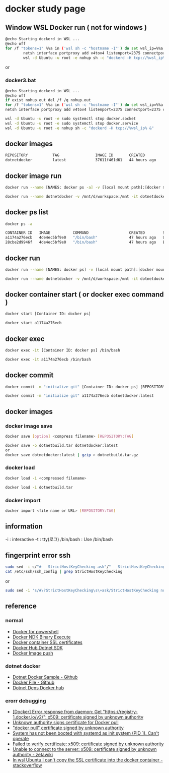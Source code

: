 # docker study page

## Window WSL Docker run ( not for windows )

```sh
@echo Starting dockerd in WSL ...
@echo off
for /f "tokens=1" %%a in ('wsl sh -c "hostname -I"') do set wsl_ip=%%a
        netsh interface portproxy add v4tov4 listenport=2375 connectport=2375 connectaddress=%wsl_ip%
        wsl -d Ubuntu -u root -e nohup sh -c "dockerd -H tcp://%wsl_ip% &" < nul > nul 2>&1
```

or

### docker3.bat

```sh
@echo Starting dockerd in WSL ...
@echo off
if exist nohup.out del /f /q nohup.out
for /f "tokens=1" %%a in ('wsl sh -c "hostname -I"') do set wsl_ip=%%a
netsh interface portproxy add v4tov4 listenport=2375 connectport=2375 connectaddress=%wsl_ip%

wsl -d Ubuntu -u root -e sudo systemctl stop docker.socket
wsl -d Ubuntu -u root -e sudo systemctl stop docker.service
wsl -d Ubuntu -u root -e nohup sh -c "dockerd -H tcp://%wsl_ip% &"
```

## docker images

```sh
REPOSITORY           TAG                IMAGE ID       CREATED         SIZE
dotnetdocker         latest             37611f461d61   44 hours ago    3.08GB
```

## docker image run

```sh
docker run --name [NAMES: docker ps -a] -v [local mount path]:[docker mount path] -it
```

```sh
docker run --name dotnetdocker -v /mnt/d/workspace:/mnt -it dotnetdocker:latest [REPOSITORY: docker images]:[TAG: docker images]
```

## docker ps list

```sh
docker ps -a

CONTAINER ID   IMAGE          COMMAND                  CREATED        STATUS                    PORTS     NAMES
a1174a276ecb   4de4ec5bf9e0   "/bin/bash"              47 hours ago   Up 41 hours                         dotnetdocker3
28cbe2d9946f   4de4ec5bf9e0   "/bin/bash"              47 hours ago   Exited (1) 47 hours ago             dotnetdocker2
```

## docker run

```sh
docker run --name [NAMES: docker ps] -v [local mount path]:[docker mount path] -it [REPOSITORY: docker images]:[TAG: docker images]
```

```sh
docker run --name dotnetdocker -v /mnt/d/workspace:/mnt -it dotnetdocker:latest
```

## docker container start ( or docker exec command )

```sh
docker start [Container ID: docker ps]
```

```sh
docker start a1174a276ecb
```

## docker exec

```sh
docker exec -it [Container ID: docker ps] /bin/bash
```

```sh
docker exec -it a1174a276ecb /bin/bash
```

## docker commit

```sh
docker commit -m "initialize git" [Container ID: docker ps] [REPOSITORY: docker images]:[TAG: docker images]
```

```sh
docker commit -m "initialize git" a1174a276ecb dotnetdocker:latest
```

## docker images

### docker image save

```sh
docker save [option] <compress filename> [REPOSITORY:TAG]
```

```sh
docker save -o dotnetbuild.tar dotnetdocker:latest
or
docker save dotnetdocker:latest | gzip > dotnetbuild.tar.gz
```

### docker load

```sh
docker load -i <compressed filename>
```

```sh
docker load -i dotnetbuild.tar
```

### docker import

```sh
docker import <file name or URL> [REPOSITORY:TAG]
```

## information

-i : interactive
-t : tty(로그)
/bin/bash : Use /bin/bash

## fingerprint error ssh

```sh
sudo sed -i s/"#   StrictHostKeyChecking ask"/"   StrictHostKeyChecking no"/g /etc/ssh/ssh_config
cat /etc/ssh/ssh_config | grep StrictHostKeyChecking
```

or

```sh
sudo sed -i 's/#\?StrictHostKeyChecking\s\+ask/StrictHostKeyChecking no/g' /etc/ssh/ssh_config
```

## reference

### normal

- [Docker for powershell](https://velog.io/@klasis/Windows%EC%97%90%EC%84%9C-CMDPowershell%EB%A1%9C-Docker%EC%9D%98-%EA%B8%B0%EB%B3%B8-%EB%AA%85%EB%A0%B9%EC%96%B4-%EB%8B%A4%EB%A3%A8%EA%B8%B0)
- [Docker NDK Binary Execute](https://ganadist.github.io/2018_12_29_docker_qemu_user_arm.html)
- [Docker container SSL certificates](https://stackoverflow.com/questions/26028971/docker-container-ssl-certificates)
- [Docker Hub Dotnet SDK](https://hub.docker.com/_/microsoft-dotnet-sdk/)
- [Docker Image push](https://nicewoong.github.io/development/2018/03/06/docker-commit-container/)

### dotnet docker

- [Dotnet Docker Sample - Github](https://github.com/dotnet/dotnet-docker/blob/main/samples/dotnetapp/README.md)
- [Docker File - Github](https://github.com/dotnet/dotnet-docker/blob/main/samples/dotnetapp/Dockerfile)
- [Dotnet Deps Docker hub](https://hub.docker.com/r/ubuntu/dotnet-deps)

### erorr debugging

- [[Docker] Error response from daemon: Get "https://registry-1.docker.io/v2/": x509: certificate signed by unknown authority](https://velog.io/@ptah0414/Docker-Error-response-from-daemon-Get-httpsregistry-1.docker.iov2-x509-certificate-signed-by-unknown-authority-%EC%97%90%EB%9F%AC)
- [Unknown authority signs certificate for Docker pull](https://copyprogramming.com/howto/docker-pull-certificate-signed-by-unknown-authority)
- ["docker pull" certificate signed by unknown authority](https://stackoverflow.com/questions/50768317/docker-pull-certificate-signed-by-unknown-authority)
- [System has not been booted with systemd as init system (PID 1). Can't operate](https://askubuntu.com/questions/1379425/system-has-not-been-booted-with-systemd-as-init-system-pid-1-cant-operate)
- [Failed to verify certificate: x509: certificate signed by unknown authority](https://github.com/docker/genai-stack/issues/84)
- [Unable to connect to the server: x509: certificate signed by unknown authority - zetawiki](https://zetawiki.com/wiki/Unable_to_connect_to_the_server:_x509:_certificate_signed_by_unknown_authority)
- [In wsl Ubuntu I can't copy the SSL certificate into the docker container - stackoverflow](https://stackoverflow.com/questions/77431590/in-wsl-ubuntu-i-cant-copy-the-ssl-certificate-into-the-docker-container)
